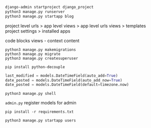 ```bash
django-admin startproject django_project
python3 manage.py runserver
python3 manage.py startapp blog
```

project level urls > app level views > app level urls 
views > templates
project settings > installed apps

code blocks
views - context
content

```shell
python3 manage.py makemigrations
python3 manage.py migrate
python3 manage.py createsuperuser
```

```shell
pip install python-decouple
```

```python
last_modified = models.DateTimeField(auto_add=True)
date_posted = models.DateTimeField(auto_add_now=True)
date_posted = models.DateTimeField(default=timezone.now)
```

```shell
python3 manage.py shell
```

`admin.py`
register models for admin

```shell
pip install -r requirements.txt
```

```shell
python3 manage.py startapp users
```
